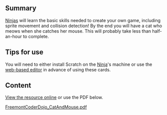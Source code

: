 ## Summary

 [Ninjas](Ninjas.md) will learn the basic skills
needed to create your own game, including sprite movement and collision
detection\! By the end you will have a cat who meows when she catches
her mouse. This will probably take less than half-an-hour to complete.


## Tips for use

You will need to either install Scratch on the
[Ninja](Ninja.md)'s machine or use the [web-based
editor](https://scratch.mit.edu/) in advance of using these cards.

## Content

[View the resource
online](http://fremontcoderdojo.com/2014/10/30/scratch-tutorial/) or use
the PDF below.

[FreemontCoderDojo_CatAndMouse.pdf](../files/FreemontCoderDojo_CatAndMouse.pdf)
